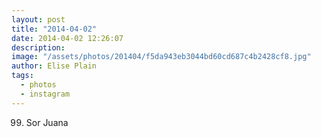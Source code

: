 ```yaml
---
layout: post
title: "2014-04-02"
date: 2014-04-02 12:26:07
description: 
image: "/assets/photos/201404/f5da943eb3044bd60cd687c4b2428cf8.jpg"
author: Elise Plain
tags: 
  - photos
  - instagram
---
```


99. Sor Juana
<p></p>
